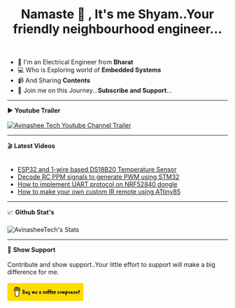 <h1 align="center">  Namaste 🙏 , It's me Shyam..Your friendly neighbourhood engineer... </h1>  <br/>

- 🔌 I'm an Electrical Engineer from **Bharat**  
- 💻 Who is Exploring world of **Embedded Systems**   
- 📹 And Sharing **Contents**  
- 🚀 Join me on this Journey...**Subscribe and Support**...  
  
---   

▶️ **Youtube Trailer**     
<br/>
[![Avinashee Tech Youtube Channel Trailer](https://img.youtube.com/vi/O_yAGdU-Udw/0.jpg)](https://www.youtube.com/watch?v=O_yAGdU-Udw)
  
---  

🎬 **Latest Videos**  
<br/>
- [ESP32 and 1-wire based DS18B20 Temperature Sensor](https://youtu.be/SdR2TXewC_o?si=O595kIpJQ4CNN4tu)
- [Decode RC PPM signals to generate PWM using STM32](https://youtu.be/L-Bq8R8h_6A?si=GTJ4uUBTRMgHPw-0)
- [How to implement UART protocol on NRF52840 dongle](https://youtu.be/c2SXHke03Gg?si=Y6qEiEqO7Gyufo6p)
- [How to make your own custom IR remote using ATtiny85](https://youtu.be/9isO4R13i0A?si=ZAUumHN3gs-LEj1v)

---  

📈 **Github Stat's**  
<br/>
![AvinasheeTech's Stats](https://github-readme-stats.vercel.app/api?username=AvinasheeTech&theme=tokyonight&show_icons=true&hide_border=false&count_private=true)
  
---  

🤩 **Show Support**  
<br/>
Contribute and show support..Your little effort to support will make a big difference for me.  
<br/>
<a href="https://www.buymeacoffee.com/avinasheetech" target="_blank"><img src="logo_buy_me_a_coffee.jpg" alt="Buy Me A Coffee" height="41" width="174"></a>
